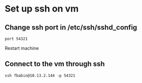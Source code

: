 # Set up ssh on vm

## Change ssh port in /etc/ssh/sshd_config

```
port 54321
```

Restart machine

## Connect to the vm through ssh

```
ssh fbabin@10.13.2.144 -p 54321
```
